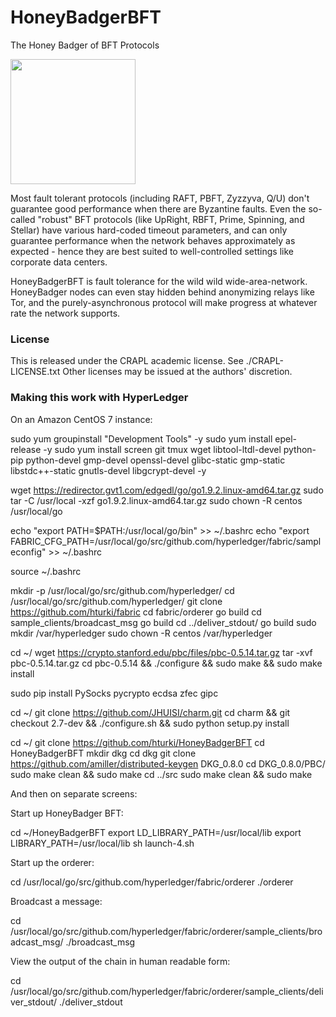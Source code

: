 # HoneyBadgerBFT
The Honey Badger of BFT Protocols


<img width=200 src="http://i.imgur.com/wqzdYl4.png"/>

Most fault tolerant protocols (including RAFT, PBFT, Zyzzyva, Q/U) don't guarantee good performance when there are Byzantine faults.
Even the so-called "robust" BFT protocols (like UpRight, RBFT, Prime, Spinning, and Stellar) have various hard-coded timeout parameters, and can only guarantee performance when the network behaves approximately as expected - hence they are best suited to well-controlled settings like corporate data centers.

HoneyBadgerBFT is fault tolerance for the wild wild wide-area-network. HoneyBadger nodes can even stay hidden behind anonymizing relays like Tor, and the purely-asynchronous protocol will make progress at whatever rate the network supports.

### License
This is released under the CRAPL academic license. See ./CRAPL-LICENSE.txt
Other licenses may be issued at the authors' discretion.

### Making this work with HyperLedger

On an Amazon CentOS 7 instance:

sudo yum groupinstall "Development Tools" -y
sudo yum install epel-release -y 
sudo yum install screen git tmux wget libtool-ltdl-devel python-pip python-devel gmp-devel openssl-devel glibc-static gmp-static libstdc++-static gnutls-devel libgcrypt-devel -y

wget https://redirector.gvt1.com/edgedl/go/go1.9.2.linux-amd64.tar.gz
sudo tar -C /usr/local -xzf go1.9.2.linux-amd64.tar.gz
sudo chown -R centos /usr/local/go

echo "export PATH=$PATH:/usr/local/go/bin" >>  ~/.bashrc
echo "export FABRIC_CFG_PATH=/usr/local/go/src/github.com/hyperledger/fabric/sampleconfig" >>  ~/.bashrc

source ~/.bashrc

mkdir -p /usr/local/go/src/github.com/hyperledger/
cd /usr/local/go/src/github.com/hyperledger/
git clone https://github.com/hturki/fabric
cd fabric/orderer
go build
cd sample_clients/broadcast_msg
go build
cd ../deliver_stdout/
go build
sudo mkdir /var/hyperledger
sudo chown -R centos /var/hyperledger

cd ~/
wget https://crypto.stanford.edu/pbc/files/pbc-0.5.14.tar.gz
tar -xvf pbc-0.5.14.tar.gz
cd pbc-0.5.14 && ./configure && sudo make && sudo make install

sudo pip install PySocks pycrypto ecdsa zfec gipc

cd ~/
git clone https://github.com/JHUISI/charm.git
cd charm && git checkout 2.7-dev && ./configure.sh && sudo python setup.py install

cd ~/
git clone https://github.com/hturki/HoneyBadgerBFT
cd HoneyBadgerBFT
mkdir dkg
cd dkg
git clone https://github.com/amiller/distributed-keygen DKG_0.8.0
cd DKG_0.8.0/PBC/
sudo make clean && sudo make
cd ../src
sudo make clean && sudo make

And then on separate screens:

Start up HoneyBadger BFT:

cd ~/HoneyBadgerBFT
export LD_LIBRARY_PATH=/usr/local/lib
export LIBRARY_PATH=/usr/local/lib
sh launch-4.sh

Start up the orderer:

cd /usr/local/go/src/github.com/hyperledger/fabric/orderer
./orderer

Broadcast a message:

cd /usr/local/go/src/github.com/hyperledger/fabric/orderer/sample_clients/broadcast_msg/
./broadcast_msg

View the output of the chain in human readable form:

cd /usr/local/go/src/github.com/hyperledger/fabric/orderer/sample_clients/deliver_stdout/
./deliver_stdout

